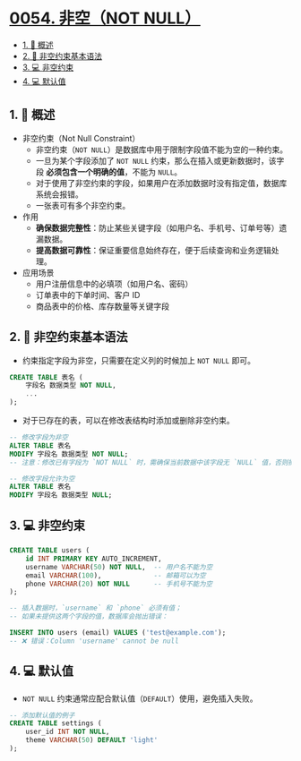 # [0054. 非空（NOT NULL）](https://github.com/Tdahuyou/TNotes.sql/tree/main/notes/0054.%20%E9%9D%9E%E7%A9%BA%EF%BC%88NOT%20NULL%EF%BC%89)

<!-- region:toc -->

- [1. 📝 概述](#1--概述)
- [2. 📒 非空约束基本语法](#2--非空约束基本语法)
- [3. 💻 非空约束](#3--非空约束)
- [4. 💻 默认值](#4--默认值)

<!-- endregion:toc -->

## 1. 📝 概述

- 非空约束（Not Null Constraint）
  - 非空约束（`NOT NULL`）是数据库中用于限制字段值不能为空的一种约束。
  - 一旦为某个字段添加了 `NOT NULL` 约束，那么在插入或更新数据时，该字段 **必须包含一个明确的值**，不能为 `NULL`。
  - 对于使用了非空约束的字段，如果用户在添加数据时没有指定值，数据库系统会报错。
  - 一张表可有多个非空约束。
- 作用
  - **确保数据完整性**：防止某些关键字段（如用户名、手机号、订单号等）遗漏数据。
  - **提高数据可靠性**：保证重要信息始终存在，便于后续查询和业务逻辑处理。
- 应用场景
  - 用户注册信息中的必填项（如用户名、密码）
  - 订单表中的下单时间、客户 ID
  - 商品表中的价格、库存数量等关键字段

## 2. 📒 非空约束基本语法

- 约束指定字段为非空，只需要在定义列的时候加上 `NOT NULL` 即可。

```sql {2}
CREATE TABLE 表名 (
    字段名 数据类型 NOT NULL,
    ...
);
```

- 对于已存在的表，可以在修改表结构时添加或删除非空约束。

```sql
-- 修改字段为非空
ALTER TABLE 表名
MODIFY 字段名 数据类型 NOT NULL;
-- 注意：修改已有字段为 `NOT NULL` 时，需确保当前数据中该字段无 `NULL` 值，否则操作会失败。

-- 修改字段允许为空
ALTER TABLE 表名
MODIFY 字段名 数据类型 NULL;
```

## 3. 💻 非空约束

```sql {3,5}
CREATE TABLE users (
    id INT PRIMARY KEY AUTO_INCREMENT,
    username VARCHAR(50) NOT NULL,  -- 用户名不能为空
    email VARCHAR(100),             -- 邮箱可以为空
    phone VARCHAR(20) NOT NULL      -- 手机号不能为空
);

-- 插入数据时，`username` 和 `phone` 必须有值；
-- 如果未提供这两个字段的值，数据库会抛出错误：

INSERT INTO users (email) VALUES ('test@example.com');
-- ❌ 错误：Column 'username' cannot be null
```

## 4. 💻 默认值

- `NOT NULL` 约束通常应配合默认值（`DEFAULT`）使用，避免插入失败。

```sql
-- 添加默认值的例子
CREATE TABLE settings (
    user_id INT NOT NULL,
    theme VARCHAR(50) DEFAULT 'light'
);
```
